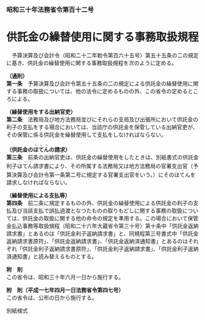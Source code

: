 ### 昭和三十年法務省令第百十二号  
# 供託金の繰替使用に関する事務取扱規程  
　予算決算及び会計令（昭和二十二年勅令第百六十五号）第五十五条の二の規定に基き、供託金の繰替使用に関する事務取扱規程を次のように定める。  
  
**（通則）**  
**第一条**　予算決算及び会計令第五十五条の二の規定による供託金の繰替使用に関する事務の取扱については、他の法令に定めるものの外、この省令の定めるところによる。  
  
**（繰替使用をする出納官吏）**  
**第二条**　法務局及び地方法務局並びにそれらの支局及び出張所において供託金の利子の支払をする場合においては、当該庁の供託金を保管している出納官吏が、その保管に係る供託金を繰替使用して支払をしなければならない。  
  
**（供託金の<ruby>ほ<rt>ヽ</rt></ruby><ruby>て<rt>ヽ</rt></ruby><ruby>ん<rt>ヽ</rt></ruby>の請求）**  
**第三条**　前条の出納官吏は、供託金の繰替使用をしたときは、別紙書式の供託金利子<ruby>ほ<rt>ヽ</rt></ruby><ruby>て<rt>ヽ</rt></ruby><ruby>ん<rt>ヽ</rt></ruby>請求書により、その所属する法務局又は地方法務局の官署支出官（予算決算及び会計令第一条第二号に規定する官署支出官をいう。）にその<ruby>ほ<rt>ヽ</rt></ruby><ruby>て<rt>ヽ</rt></ruby><ruby>ん<rt>ヽ</rt></ruby>を請求しなければならない。  
  
**（繰替使用による支払等）**  
**第四条**　前二条に規定するものの外、供託金の繰替使用による供託金の利子の支払及び当該支払で誤払過渡となつたものの取りもどしに関する事務の取扱については、供託金の取扱に関する他の命令の規定を準用する。この場合において保管金払込事務等取扱規程（昭和二十六年大蔵省令第三十号）第十条中「供託金返納請求書」とあるのは「供託金利子返納請求書」と、同規程第三号書式中「供託金返納請求書原符」、「供託金返納請求書」、「供託金返納済通知書」とあるのはそれぞれ「供託金利子返納請求書原符」、「供託金利子返納請求書」、「供託金利子返納済通知書」と読み替えるものとする。  
  
**附　則**  
この省令は、昭和三十年六月一日から施行する。  
  
**附　則（平成一七年四月一日法務省令第四七号）**  
この省令は、公布の日から施行する。  
  
別紙様式
          
        